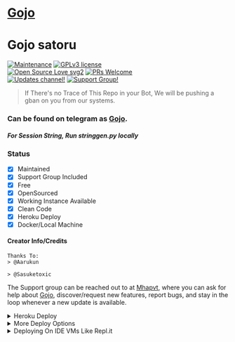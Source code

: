 # [Gojo](https://telegra.ph/file/827408b63c867a13d4d94.jpg)
# Gojo satoru
[![Maintenance](https://img.shields.io/badge/Maintained%3F-yes-green.svg)](https://github.com/Aarukami/Gojo-/graphs/commit-activity) [![GPLv3 license](https://img.shields.io/badge/License-GPLv3-blue.svg)](https://perso.crans.org/besson/LICENSE.html)<br> [![Open Source Love svg2](https://badges.frapsoft.com/os/v2/open-source.svg?v=103)](https://github.com/ellerbrock/open-source-badges/) [![PRs Welcome](https://img.shields.io/badge/PRs-welcome-brightgreen.svg?style=flat-square)](https://makeapullrequest.com)<br> [![Updates channel!](https://img.shields.io/badge/Join%20Channel-↗-red)](https://t.me/mhaprvt) 
[![Support Group!](https://img.shields.io/badge/Join%20Group-↗-green)](https://t.me/mhaprvt)


> If There's no Trace of This Repo in your Bot, We will be pushing a gban on you from our systems.


### Can be found on telegram as [Gojo](https://t.me/I_Am_Strongest_bot).

##### For Session String, Run stringgen.py locally

### Status

+ [x] Maintained
+ [x] Support Group Included
+ [x] Free
+ [x] OpenSourced
+ [x] Working Instance Available
+ [x] Clean Code
+ [x] Heroku Deploy
+ [x] Docker/Local Machine

#### Creator Info/Credits

```
Thanks To:
> @Aarukun

> @Sasuketoxic

```



The Support group can be reached out to at [Mhapvt](https://t.me/mhaprvt), where you can ask for help about [Gojo](https://t.me/I_Am_Strongest_bot), discover/request new features, report bugs, and stay in the loop whenever a new update is available. 

<details>
	<summary>Heroku Deploy</summary>
	<br>
	<b>
The Easiest Way to Deploy This Bot is Via Heroku.
		In Order To deploy, You Just Have Fill The Necessary Environment Variables and Done!</b>
	
  <h1>
    <p align="center">
        <a href="https://heroku.com/deploy?template=https://github.com/Aarukami/Gojo">
            <img src="https://www.herokucdn.com/deploy/button.svg" alt="Deploy">
        </a>
    </p>
</h1>

</details> 

<details>
    <summary>More Deploy Options</summary>
    <br>
    <p align="center">

    Deploying on Local Machine

</p>

```console
    IzumiCypherx@arch:~$ git clone https://github.com/Aarukami/Gojo
    IzumiCypherx@arch:~$ cd Gojo-
    IzumiCypherx@arch:~$ cp sample_config.py config.py
```

Edit Config.py with your own Values

Start with ```python -m Gojo-```

</details>    

<details>
     <summary>Deploying On IDE VMs Like Repl.it</summary>
       <br>
         <p align="left">
            <b> 

            Refer to Deploying On Local Machine

 </b>
</p>
</details>
